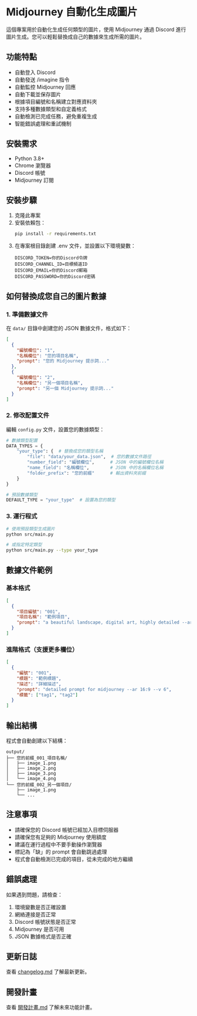 # Midjourney 自動化生成圖片

這個專案用於自動化生成任何類型的圖片，使用 Midjourney 通過 Discord 進行圖片生成。您可以輕鬆替換成自己的數據來生成所需的圖片。

## 功能特點

- 自動登入 Discord
- 自動發送 /imagine 指令
- 自動監控 Midjourney 回應
- 自動下載並保存圖片
- 根據項目編號和名稱建立對應資料夾
- 支持多種數據類型和自定義格式
- 自動檢測已完成任務，避免重複生成
- 智能錯誤處理和重試機制

## 安裝需求

- Python 3.8+
- Chrome 瀏覽器
- Discord 帳號
- Midjourney 訂閱

## 安裝步驟

1. 克隆此專案
2. 安裝依賴包：
   ```bash
   pip install -r requirements.txt
   ```
3. 在專案根目錄創建 .env 文件，並設置以下環境變數：
   ```
   DISCORD_TOKEN=你的Discord令牌
   DISCORD_CHANNEL_ID=目標頻道ID
   DISCORD_EMAIL=你的Discord郵箱
   DISCORD_PASSWORD=你的Discord密碼
   ```

## 如何替換成您自己的圖片數據

### 1. 準備數據文件

在 `data/` 目錄中創建您的 JSON 數據文件，格式如下：

```json
[
  {
    "編號欄位": "1",
    "名稱欄位": "您的項目名稱",
    "prompt": "您的 Midjourney 提示詞..."
  },
  {
    "編號欄位": "2", 
    "名稱欄位": "另一個項目名稱",
    "prompt": "另一個 Midjourney 提示詞..."
  }
]
```

### 2. 修改配置文件

編輯 `config.py` 文件，設置您的數據類型：

```python
# 數據類型配置
DATA_TYPES = {
    "your_type": {  # 替換成您的類型名稱
        "file": "data/your_data.json",  # 您的數據文件路徑
        "number_field": "編號欄位",      # JSON 中的編號欄位名稱
        "name_field": "名稱欄位",        # JSON 中的名稱欄位名稱
        "folder_prefix": "您的前綴"      # 輸出資料夾前綴
    }
}

# 預設數據類型
DEFAULT_TYPE = "your_type"  # 設置為您的類型
```

### 3. 運行程式

```bash
# 使用預設類型生成圖片
python src/main.py

# 或指定特定類型
python src/main.py --type your_type
```

## 數據文件範例

### 基本格式
```json
[
  {
    "項目編號": "001",
    "項目名稱": "範例項目",
    "prompt": "a beautiful landscape, digital art, highly detailed --ar 16:9"
  }
]
```

### 進階格式（支援更多欄位）
```json
[
  {
    "編號": "001",
    "標題": "範例標題",
    "描述": "詳細描述",
    "prompt": "detailed prompt for midjourney --ar 16:9 --v 6",
    "標籤": ["tag1", "tag2"]
  }
]
```

## 輸出結構

程式會自動創建以下結構：
```
output/
├── 您的前綴_001_項目名稱/
│   ├── image_1.png
│   ├── image_2.png
│   ├── image_3.png
│   └── image_4.png
└── 您的前綴_002_另一個項目/
    ├── image_1.png
    └── ...
```

## 注意事項

- 請確保您的 Discord 帳號已經加入目標伺服器
- 請確保您有足夠的 Midjourney 使用額度
- 建議在運行過程中不要手動操作瀏覽器
- 標記為「缺」的 prompt 會自動跳過處理
- 程式會自動檢測已完成的項目，從未完成的地方繼續

## 錯誤處理

如果遇到問題，請檢查：
1. 環境變數是否正確設置
2. 網絡連接是否正常
3. Discord 帳號狀態是否正常
4. Midjourney 是否可用
5. JSON 數據格式是否正確

## 更新日誌

查看 [changelog.md](../changelog.md) 了解最新更新。

## 開發計畫

查看 [開發計畫.md](../開發計畫.md) 了解未來功能計畫。 